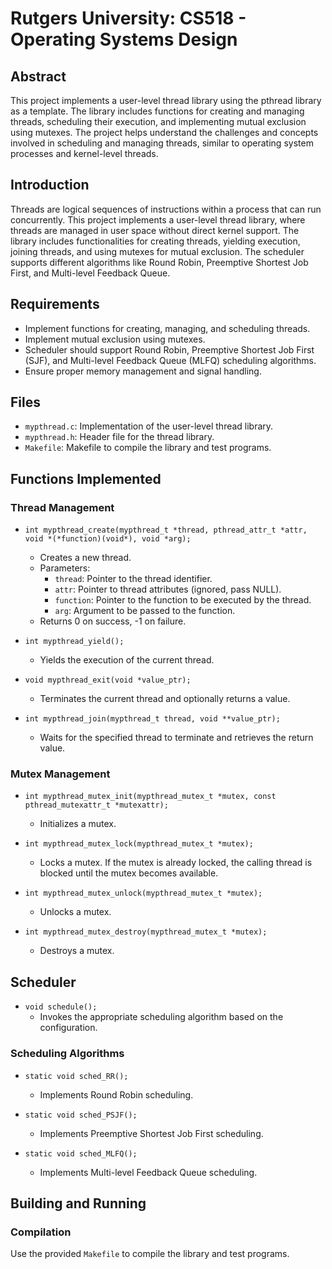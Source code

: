 # Rutgers University: CS518 - Operating Systems Design

## Abstract

This project implements a user-level thread library using the pthread library as a template. The library includes functions for creating and managing threads, scheduling their execution, and implementing mutual exclusion using mutexes. The project helps understand the challenges and concepts involved in scheduling and managing threads, similar to operating system processes and kernel-level threads.

## Introduction

Threads are logical sequences of instructions within a process that can run concurrently. This project implements a user-level thread library, where threads are managed in user space without direct kernel support. The library includes functionalities for creating threads, yielding execution, joining threads, and using mutexes for mutual exclusion. The scheduler supports different algorithms like Round Robin, Preemptive Shortest Job First, and Multi-level Feedback Queue.

## Requirements

- Implement functions for creating, managing, and scheduling threads.
- Implement mutual exclusion using mutexes.
- Scheduler should support Round Robin, Preemptive Shortest Job First (SJF), and Multi-level Feedback Queue (MLFQ) scheduling algorithms.
- Ensure proper memory management and signal handling.

## Files

- `mypthread.c`: Implementation of the user-level thread library.
- `mypthread.h`: Header file for the thread library.
- `Makefile`: Makefile to compile the library and test programs.

## Functions Implemented

### Thread Management

- `int mypthread_create(mypthread_t *thread, pthread_attr_t *attr, void *(*function)(void*), void *arg);`
  - Creates a new thread.
  - Parameters:
    - `thread`: Pointer to the thread identifier.
    - `attr`: Pointer to thread attributes (ignored, pass NULL).
    - `function`: Pointer to the function to be executed by the thread.
    - `arg`: Argument to be passed to the function.
  - Returns 0 on success, -1 on failure.

- `int mypthread_yield();`
  - Yields the execution of the current thread.

- `void mypthread_exit(void *value_ptr);`
  - Terminates the current thread and optionally returns a value.

- `int mypthread_join(mypthread_t thread, void **value_ptr);`
  - Waits for the specified thread to terminate and retrieves the return value.

### Mutex Management

- `int mypthread_mutex_init(mypthread_mutex_t *mutex, const pthread_mutexattr_t *mutexattr);`
  - Initializes a mutex.

- `int mypthread_mutex_lock(mypthread_mutex_t *mutex);`
  - Locks a mutex. If the mutex is already locked, the calling thread is blocked until the mutex becomes available.

- `int mypthread_mutex_unlock(mypthread_mutex_t *mutex);`
  - Unlocks a mutex.

- `int mypthread_mutex_destroy(mypthread_mutex_t *mutex);`
  - Destroys a mutex.

## Scheduler

- `void schedule();`
  - Invokes the appropriate scheduling algorithm based on the configuration.

### Scheduling Algorithms

- `static void sched_RR();`
  - Implements Round Robin scheduling.

- `static void sched_PSJF();`
  - Implements Preemptive Shortest Job First scheduling.

- `static void sched_MLFQ();`
  - Implements Multi-level Feedback Queue scheduling.

## Building and Running

### Compilation

Use the provided `Makefile` to compile the library and test programs.
